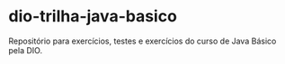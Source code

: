 # dio-trilha-java-basico
Repositório para exercícios, testes e exercícios do curso de Java Básico pela DIO.
